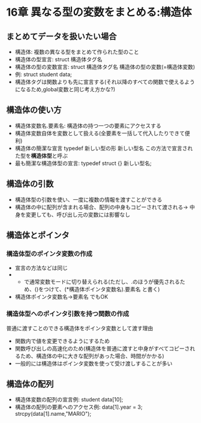 # 16章 異なる型の変数をまとめる:構造体

## まとめてデータを扱いたい場合

- 構造体: 複数の異なる型をまとめて作られた型のこと 
- 構造体の型宣言: struct 構造体タグ名
- 構造体の型の変数宣言: struct 構造体タグ名 構造体の型の変数(=構造体変数)
- 例: struct student data;
- 構造体タグは関数よりも先に宣言する(それ以降のすべての関数で使えるようになるため,global変数と同じ考え方かな?)

## 構造体の使い方

- 構造体変数名.要素名: 構造体の持つ一つの要素にアクセスする
- 構造体変数自体を変数として扱える(全要素を一括して代入したりできて便利)
- 構造体の簡潔な宣言 typedef 新しい型の形 新しい型名 この方法で宣言された型を**構造体型**と呼ぶ
- 最も簡潔な構造体型の宣言: typedef struct {} 新しい型名;

## 構造体の引数

- 構造体型の引数を使い、一度に複数の情報を渡すことができる
- 構造体の中に配列が含まれる場合、配列の中身もコピーされて渡される→ 中身を変更しても、呼び出し元の変数には影響なし

## 構造体とポインタ

### 構造体型のポインタ変数の作成

- 宣言の方法などは同じ
- * で通常変数モードに切り替えられる(ただし、.のほうが優先されるため、()をつけて、(\*構造体ポインタ変数名).要素名 と書く)
- 構造体ポインタ変数名->要素名 でもOK

### 構造体型へのポインタ引数を持つ関数の作成

普通に渡すことのできる構造体をポインタ変数として渡す理由
- 関数内で値を変更できるようにするため
- 関数呼び出しの高速化のため(構造体を普通に渡すと中身がすべてコピーされるため、構造体の中に大きな配列があった場合、時間がかかる)
- 一般的には構造体はポインタ変数を使って受け渡しすることが多い

## 構造体の配列

- 構造体変数の配列の宣言例: student data[10];
- 構造体の配列の要素へのアクセス例: data[1].year = 3; strcpy(data[1].name,"MARIO");
